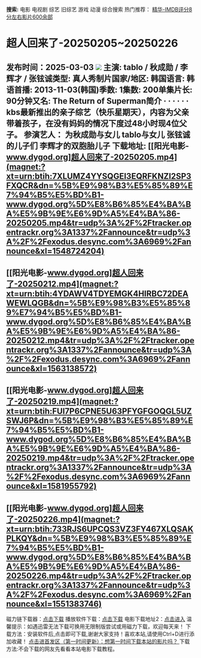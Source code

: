 **搜索:** 电影 电视剧 综艺 旧综艺 游戏 动漫 综合搜索 热门推荐： [精华-IMDB评分8分左右影片600余部](https://www.dytt8.com/html/gndy/jddy/20160320/50510.html)
# 超人回来了-20250205~20250226
发布时间：2025-03-03 
![](http://wx1.sinaimg.cn/mw690/444476dfgy1fdljlrbnvoj20cg0ioadf.jpg)
主演: tablo / 秋成勋 / 李辉才 / 张铉诚类型: 真人秀制片国家/地区: 韩国语言: 韩语首播: 2013-11-03(韩国)季数: 1集数: 200单集片长: 90分钟又名: The Return of Superman简介 · · · · · · kbs最新推出的亲子综艺（快乐星期天），内容为父亲带着孩子，在没有妈妈的情况下度过48小时现4位父子。 参演艺人： 为秋成勋与女儿 tablo与女儿 张铉诚的儿子们 李辉才的双胞胎儿子 
**下载地址:**
[[阳光电影-www.dygod.org]超人回来了-20250205.mp4](magnet:?xt=urn:btih:7XLUMZ4YYSQGEI3EQRFKNZI2SP3FXQCR&dn=%5B%E9%98%B3%E5%85%89%E7%94%B5%E5%BD%B1-www.dygod.org%5D%E8%B6%85%E4%BA%BA%E5%9B%9E%E6%9D%A5%E4%BA%86-20250205.mp4&tr=udp%3A%2F%2Ftracker.opentrackr.org%3A1337%2Fannounce&tr=udp%3A%2F%2Fexodus.desync.com%3A6969%2Fannounce&xl=1548724204)  
---  
[[阳光电影-www.dygod.org]超人回来了-20250212.mp4](magnet:?xt=urn:btih:4YDAWV4TDYEMGK4HIRBC72DEAWEWLQGB&dn=%5B%E9%98%B3%E5%85%89%E7%94%B5%E5%BD%B1-www.dygod.org%5D%E8%B6%85%E4%BA%BA%E5%9B%9E%E6%9D%A5%E4%BA%86-20250212.mp4&tr=udp%3A%2F%2Ftracker.opentrackr.org%3A1337%2Fannounce&tr=udp%3A%2F%2Fexodus.desync.com%3A6969%2Fannounce&xl=1563138572)  
---  
[[阳光电影-www.dygod.org]超人回来了-20250219.mp4](magnet:?xt=urn:btih:FUI7P6CPNE5U63PFYGFGOQGL5UZSWJ6P&dn=%5B%E9%98%B3%E5%85%89%E7%94%B5%E5%BD%B1-www.dygod.org%5D%E8%B6%85%E4%BA%BA%E5%9B%9E%E6%9D%A5%E4%BA%86-20250219.mp4&tr=udp%3A%2F%2Ftracker.opentrackr.org%3A1337%2Fannounce&tr=udp%3A%2F%2Fexodus.desync.com%3A6969%2Fannounce&xl=1581955792)  
---  
[[阳光电影-www.dygod.org]超人回来了-20250226.mp4](magnet:?xt=urn:btih:733RJS6UPCQS3VZ3FY467XLQSAKPLKQY&dn=%5B%E9%98%B3%E5%85%89%E7%94%B5%E5%BD%B1-www.dygod.org%5D%E8%B6%85%E4%BA%BA%E5%9B%9E%E6%9D%A5%E4%BA%86-20250226.mp4&tr=udp%3A%2F%2Ftracker.opentrackr.org%3A1337%2Fannounce&tr=udp%3A%2F%2Fexodus.desync.com%3A6969%2Fannounce&xl=1551383746)  
---  
磁力链下载器：[点击下载](https://dygod.org/js/bt.htm "qBittorrent") 播放软件下载：[点击下载](https://dygod.org/js/player.htm "PotPlayer") 电影下载地址2：[点击进入](https://dygod.org/ "阳光电影") 温馨提示：如遇迅雷无法下载可换用无限制版尝试或用磁力下载，欢迎每天来！  下载方法：安装软件后,点击即可下载,谢谢大家支持！喜欢本站,请使用Ctrl+D进行添加收藏！ [点击进首发区（第一时间更新）：想第一时间下载本站的影片吗？ ](https://www.ygdy8.net/)下载方法:不会下载的网友先看看本站电影下载教程。